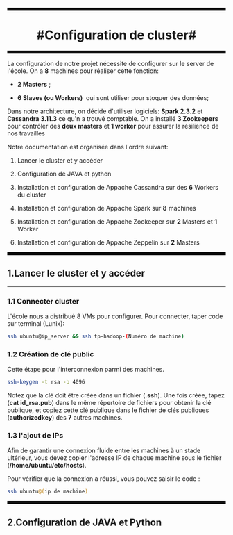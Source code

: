<hr style="border:3px solid black">

<h1 align="center">#Configuration de cluster#</h1>

<hr style="border:3px solid black">



La configuration de notre projet nécessite de configurer sur le server de l'école. On a **8** machines pour réaliser cette fonction:

- **2 Masters** ;

- **6 Slaves (ou Workers)**  qui sont utiliser pour stoquer des données;



Dans notre architecture, on décide d'utiliser logiciels: **Spark 2.3.2** et **Cassandra 3.11.3** ce qu'n a trouvé comptable. On a installé **3 Zookeepers** pour contrôler des **deux masters** et **1 worker** pour assurer la résilience de nos travailles 



Notre documentation est organisée dans l'ordre suivant:

1. Lancer le cluster et y accéder

2. Configuration de JAVA et python

3. Installation et configuration de Appache Cassandra sur des **6** Workers du cluster

4. Installation et configuration de Appache Spark sur **8** machines

5. Installation et configuration de Appache Zookeeper sur  **2** Masters et **1** Worker

6. Installation et configuration de Appache Zeppelin sur **2** Masters



<hr style="border:3px solid black">

<h2 align="left">1.Lancer le cluster et y accéder</h2>

****

### 1.1 Connecter cluster

L'école nous a distribué 8 VMs pour configurer. Pour connecter, taper code sur terminal (Lunix):

```bash
ssh ubuntu@ip_server && ssh tp-hadoop-(Numéro de machine)
```





### 1.2 Création de clé public

Cette étape pour l'interconnexion parmi des machines. 

```bash
ssh-keygen -t rsa -b 4096
```

Notez que la clé doit être créée dans un fichier (**.ssh**). Une fois créée, tapez (**cat id_rsa.pub**) dans le même répertoire de fichiers pour obtenir la clé publique, et copiez cette clé publique dans le fichier de clés publiques (**authorizedkey**) des **7** autres machines.

### 1.3 l'ajout de IPs

Afin de garantir une connexion fluide entre les machines à un stade ultérieur, vous devez copier l'adresse IP de chaque machine sous le fichier (**/home/ubuntu/etc/hosts**).

Pour vérifier que la connexion a réussi, vous pouvez saisir le code :

```bash
ssh ubuntu@(ip de machine)
```

<hr style="border:3px solid black">

<h2 align="left">2.Configuration de JAVA et Python</h2>


